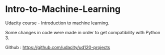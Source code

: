# Intro-to-Machine-Learning

Udacity course - Introduction to machine learning.

Some changes in code were made in order to get compatibility with Python 3.

Github : https://github.com/udacity/ud120-projects
